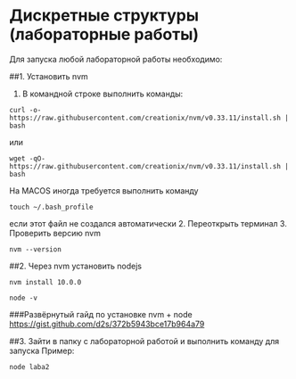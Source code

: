 # Дискретные структуры (лабораторные работы)

Для запуска любой лабораторной работы необходимо:

##1. Установить nvm

1. В командной строке выполнить команды:
```
curl -o- https://raw.githubusercontent.com/creationix/nvm/v0.33.11/install.sh | bash
```
или
```
wget -qO- https://raw.githubusercontent.com/creationix/nvm/v0.33.11/install.sh | bash
```
На MACOS иногда требуется выполнить команду
```
touch ~/.bash_profile
```
если этот файл не создался автоматически
2. Переоткрыть терминал
3. Проверить версию nvm
```
nvm --version
```

##2. Через nvm установить nodejs
```
nvm install 10.0.0
```
```
node -v
```

###Развёрнутый гайд по установке nvm + node https://gist.github.com/d2s/372b5943bce17b964a79

##3. Зайти в папку с лабораторной работой и выполнить команду для запуска
Пример:
```
node laba2
```

